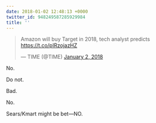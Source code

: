```yaml
---
date: 2018-01-02 12:48:13 +0000
twitter_id: 948249587285929984
title: ''
---
```


<blockquote class="twitter-tweet"><p lang="en" dir="ltr">Amazon will buy Target in 2018, tech analyst predicts <a href="https://t.co/pIRzojazHZ">https://t.co/pIRzojazHZ</a></p>&mdash; TIME (@TIME) <a href="https://twitter.com/TIME/status/948229936212475906?ref_src=twsrc%5Etfw">January 2, 2018</a></blockquote>
<script async src="https://platform.twitter.com/widgets.js" charset="utf-8"></script>

No.

Do not.

Bad.

No.

Sears/Kmart might be bet—NO.
